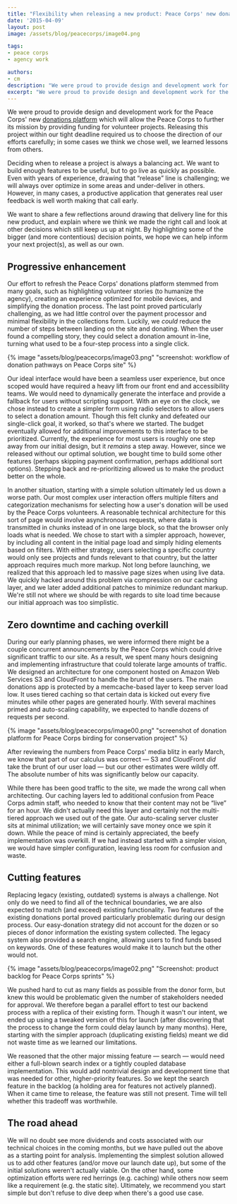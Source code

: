 ```yaml
---
title: "Flexibility when releasing a new product: Peace Corps' new donations platform"
date: '2015-04-09'
layout: post
image: /assets/blog/peacecorps/image04.png

tags:
- peace corps
- agency work

authors:
- cm
description: "We were proud to provide design and development work for the Peace Corps' new donation platform. We want to share a few reflections around drawing that delivery line for this new product, and explain where we think we made the right call and look at other decisions which still keep us up at night."
excerpt: "We were proud to provide design and development work for the Peace Corps' new donation platform. We want to share a few reflections around drawing that delivery line for this new product, and explain where we think we made the right call and look at other decisions which still keep us up at night."
---
```


We were proud to provide design and development work for the Peace
Corps' new [donations platform](https://beta.peacecorps.gov/donate/)
which will allow the Peace Corps to further its mission by providing
funding for volunteer projects. Releasing this project within our tight
deadline required us to choose the direction of our efforts carefully;
in some cases we think we chose well, we learned lessons from others.

Deciding when to release a project is always a balancing act. We want to
build enough features to be useful, but to go live as quickly as
possible. Even with years of experience, drawing that “release” line is
challenging; we will always over optimize in some areas and
under-deliver in others. However, in many cases, a productive
application that generates real user feedback is well worth making that
call early.

We want to share a few reflections around drawing that delivery line for
this new product, and explain where we think we made the right
call and look at other decisions which still keep us up at night. By
highlighting some of the bigger (and more contentious) decision points,
we hope we can help inform your next project(s), as well as our own.

## Progressive enhancement

Our effort to refresh the Peace Corps' donations platform stemmed from
many goals, such as highlighting volunteer stories (to humanize the
agency), creating an experience optimized for mobile devices, and
simplifying the donation process. The last point proved particularly
challenging, as we had little control over the payment processor and
minimal flexibility in the collections form. Luckily, we *could* reduce
the number of steps between landing on the site and donating. When the
user found a compelling story, they could select a donation amount
in-line, turning what used to be a four-step process into a single
click.

{% image "assets/blog/peacecorps/image03.png" "screenshot: workflow of donation pathways on Peace Corps site" %}

Our ideal interface would have been a seamless user experience, but once
scoped would have required a heavy lift from our front end and
accessibility teams. We would need to dynamically generate the interface
and provide a fallback for users without scripting support. With an eye
on the clock, we chose instead to create a simpler form using radio
selectors to allow users to select a donation amount. Though this felt
clunky and defeated our single-click goal, it worked, so that's where we
started. The budget eventually allowed for additional improvements to
this interface to be prioritized. Currently, the experience for most
users is roughly one step away from our initial design, but it *remains*
a step away. However, since we released without our optimal solution, we
bought time to build some other features (perhaps skipping payment
confirmation, perhaps additional sort options). Stepping back and
re-prioritizing allowed us to make the product better on the whole.

In another situation, starting with a simple solution ultimately led us
down a worse path. Our most complex user interaction offers multiple
filters and categorization mechanisms for selecting how a user's
donation will be used by the Peace Corps volunteers. A reasonable
technical architecture for this sort of page would involve asynchronous
requests, where data is transmitted in chunks instead of in one large
block, so that the browser only loads what is needed. We chose to start
with a simpler approach, however, by including all content in the
initial page load and simply hiding elements based on filters. With
either strategy, users selecting a specific country would only see
projects and funds relevant to that country, but the latter approach
requires much more markup. Not long before launching, we realized that
this approach led to massive page sizes when using live data. We quickly
hacked around this problem via compression on our caching layer, and we
later added additional patches to minimize redundant markup. We're still
not where we should be with regards to site load time because our
initial approach was too simplistic.

## Zero downtime and caching overkill

During our early planning phases, we were informed there might be a
couple concurrent announcements by the Peace Corps which could drive
significant traffic to our site. As a result, we spent many hours
designing and implementing infrastructure that could tolerate large
amounts of traffic. We designed an architecture for one component hosted
on Amazon Web Services S3 and CloudFront to handle the brunt of the
users. The main donations app is protected by a memcache-based layer to
keep server load low. It uses tiered caching so that certain data is
kicked out every five minutes while other pages are generated hourly.
With several machines primed and auto-scaling capability, we expected to
handle dozens of requests per second.

{% image "assets/blog/peacecorps/image00.png" "screenshot of donation platform for Peace Corps birding for conservation project" %}

After reviewing the numbers from Peace Corps' media blitz in early
March, we know that part of our calculus was correct — S3 and CloudFront
*did* take the brunt of our user load — but our other estimates were
wildly off. The absolute number of hits was significantly below our
capacity.

While there has been good traffic to the site, we made the wrong call
when architecting. Our caching layers led to additional confusion from
Peace Corps admin staff, who needed to know that their content may not
be “live” for an hour. We didn't actually need this layer and certainly
not the multi-tiered approach we used out of the gate. Our auto-scaling
server cluster sits at minimal utilization; we will certainly save money
once we spin it down. While the peace of mind is certainly appreciated,
the beefy implementation was overkill. If we had instead started with a
simpler vision, we would have simpler configuration, leaving less room
for confusion and waste.

## Cutting features

Replacing legacy (existing, outdated) systems is always a challenge. Not
only do we need to find all of the technical boundaries, we are also
expected to match (and exceed) existing functionality. Two features of
the existing donations portal proved particularly problematic during our
design process. Our easy-donation strategy did not account for the dozen
or so pieces of donor information the existing system collected. The
legacy system also provided a search engine, allowing users to find
funds based on keywords. One of these features would make it to launch
but the other would not.

{% image "assets/blog/peacecorps/image02.png" "Screenshot: product backlog for Peace Corps sprints" %}


We pushed hard to cut as many fields as possible from the donor form,
but knew this would be problematic given the number of stakeholders
needed for approval. We therefore began a parallel effort to test our
backend process with a replica of their existing form. Though it wasn't
our intent, we ended up using a tweaked version of this for launch
(after discovering that the process to change the form could delay
launch by many months). Here, starting with the simpler approach
(duplicating existing fields) meant we did not waste time as we learned
our limitations.

We reasoned that the other major missing feature — search — would need
either a full-blown search index or a tightly coupled database
implementation. This would add nontrivial design and development time
that was needed for other, higher-priority features. So we kept the
search feature in the backlog (a holding area for features not actively
planned). When it came time to release, the feature was still not
present. Time will tell whether this tradeoff was worthwhile.

## The road ahead

We will no doubt see more dividends and costs associated with our
technical choices in the coming months, but we have pulled out the above
as a starting point for analysis. Implementing the simplest solution
allowed us to add other features (and/or move our launch date up), but
some of the initial solutions weren't actually viable. On the other
hand, some optimization efforts were red herrings (e.g. caching) while
others now seem like a requirement (e.g. the static site). Ultimately,
we recommend you start simple but don't refuse to dive deep when there's
a good use case.
